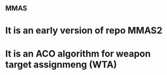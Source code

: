 ## MMAS
# It is an early version of repo MMAS2
# It is an ACO algorithm for weapon target assignmeng (WTA)
